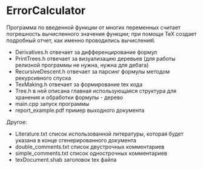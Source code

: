 # ErrorCalculator
Программа по введенной функции от многих переменных считает погрешность вычисленного значения функции; при помощи TeX создает подробный отчет, как именно проводились вычисления\\
* Derivatives.h отвечает за дифференцирование формул  
* PrintTrees.h отвечает за визуализацию деревьев (для работы релизной программы не нужна, нужна для дебага)  
* RecursiveDescent.h отвечает за парсинг формулы методом рекурсивного спуска  
* TexMaking.h отвечает за формирование tex кода  
* Tree.h в ней описана главная использующаяся структура для хранения и обработки формулы - дерево  
* main.cpp запуск программы  
* report_example.pdf пример выходного документа  
  
Другое:  
* Literature.txt список использованной литературы, которая будет указана в конце сгенерированного документа  
* double_comments.txt список двустрочных комментариев  
* simple_comments.txt список однострочных комментариев  
* texDocument.shab заголовок tex файла
